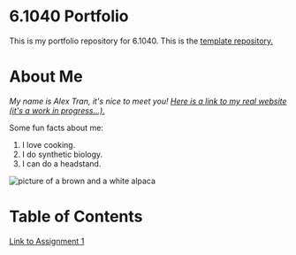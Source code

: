 # 6.1040 Portfolio
This is my portfolio repository for 6.1040. This is the [template repository.](https://docs.github.com/en/repositories/creating-and-managing-repositories/creating-a-template-repository)

# About Me
*My name is Alex Tran, it's nice to meet you! [Here is a link to my real website (it's a work in progress...).](https://alexhtran.com)*

Some fun facts about me:
1. I love cooking.
2. I do synthetic biology.
3. I can do a headstand.

![picture of a brown and a white alpaca](https://encrypted-tbn0.gstatic.com/images?q=tbn:ANd9GcQf-9XHJ1aVmfYeo56S6uZfysW0Ohjg4Pciww&s)


# Table of Contents
[Link to Assignment 1](assignments/assignment1.md)
